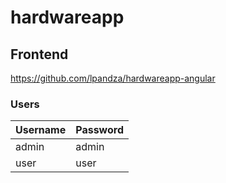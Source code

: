 # hardwareapp

## Frontend
https://github.com/lpandza/hardwareapp-angular

### Users
Username  | Password
------------- | -------------
admin  | admin
user  |  user
